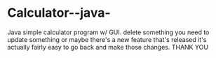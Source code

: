 # Calculator--java-
Java simple calculator program w/ GUI. delete something you need to update something or maybe there's a new feature that's released it's actually fairly easy to go back and make those changes.  THANK YOU
